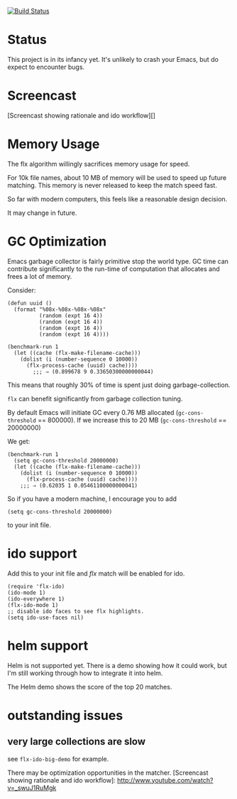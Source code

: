 [![Build Status](https://travis-ci.org/lewang/flx.png)](http://travis-ci.org/lewang/flx)

# Status

This project is in its infancy yet.  It's unlikely to crash your Emacs, but do
expect to encounter bugs.

# Screencast

[Screencast showing rationale and ido workflow][]

# Memory Usage

The flx algorithm willingly sacrifices memory usage for speed.

For 10k file names, about 10 MB of memory will be used to speed up future
matching.  This memory is never released to keep the match speed fast.

So far with modern computers, this feels like a reasonable design decision.

It may change in future.


# GC Optimization

Emacs garbage collector is fairly primitive stop the world type.  GC time can
contribute significantly to the run-time of computation that allocates and
frees a lot of memory.

Consider:

    (defun uuid ()
      (format "%08x-%08x-%08x-%08x"
              (random (expt 16 4))
              (random (expt 16 4))
              (random (expt 16 4))
              (random (expt 16 4))))

    (benchmark-run 1
      (let ((cache (flx-make-filename-cache)))
        (dolist (i (number-sequence 0 10000))
          (flx-process-cache (uuid) cache))))
            ;;; ⇒ (0.899678 9 0.33650300000000044)

This means that roughly 30% of time is spent just doing garbage-collection.

`flx` can benefit significantly from garbage collection tuning.

By default Emacs will initiate GC every 0.76 MB allocated (`gc-cons-threshold`
== 800000).  If we increase this to 20 MB (`gc-cons-threshold` == 20000000)

We get:

    (benchmark-run 1
      (setq gc-cons-threshold 20000000)
      (let ((cache (flx-make-filename-cache)))
        (dolist (i (number-sequence 0 10000))
          (flx-process-cache (uuid) cache))))
        ;;; ⇒ (0.62035 1 0.05461100000000041)

So if you have a modern machine, I encourage you to add

    (setq gc-cons-threshold 20000000)

to your init file.

# ido support

Add this to your init file and *flx* match will be enabled for ido.

    (require 'flx-ido)
    (ido-mode 1)
    (ido-everywhere 1)
    (flx-ido-mode 1)
    ;; disable ido faces to see flx highlights.
    (setq ido-use-faces nil)



# helm support

Helm is not supported yet.  There is a demo showing how it could work, but I'm
still working through how to integrate it into helm.

The Helm demo shows the score of the top 20 matches.

# outstanding issues

## very large collections are slow

see `flx-ido-big-demo` for example.

There may be optimization opportunities in the matcher.
[Screencast showing rationale and ido workflow]: http://www.youtube.com/watch?v=_swuJ1RuMgk
